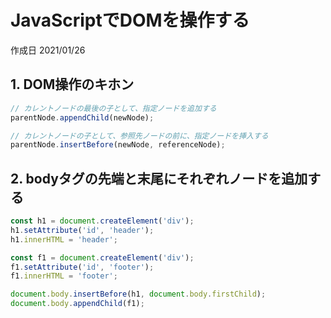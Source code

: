 # JavaScriptでDOMを操作する

作成日 2021/01/26

## 1. DOM操作のキホン

```javascript
// カレントノードの最後の子として、指定ノードを追加する
parentNode.appendChild(newNode);

// カレントノードの子として、参照先ノードの前に、指定ノードを挿入する
parentNode.insertBefore(newNode, referenceNode);
```

## 2. bodyタグの先端と末尾にそれぞれノードを追加する

```javascript
const h1 = document.createElement('div');
h1.setAttribute('id', 'header');
h1.innerHTML = 'header';

const f1 = document.createElement('div');
f1.setAttribute('id', 'footer');
f1.innerHTML = 'footer';

document.body.insertBefore(h1, document.body.firstChild);
document.body.appendChild(f1);
```
